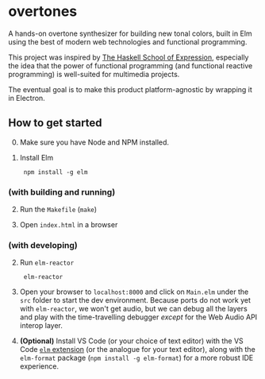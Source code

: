 # overtones
A hands-on overtone synthesizer for building new tonal colors, built in Elm using the best of modern web technologies and functional programming.

This project was inspired by [The Haskell School of Expression](http://www.cs.yale.edu/homes/hudak/SOE/), especially the idea that the power of functional programming (and functional reactive programming) is well-suited for multimedia projects.

The eventual goal is to make this product platform-agnostic by wrapping it in Electron.

## How to get started
0. Make sure you have Node and NPM installed.

1. Install Elm
    
        npm install -g elm

### (with building and running)

2. Run the `Makefile` (`make`)

3. Open `index.html` in a browser

### (with developing)

2. Run `elm-reactor`

        elm-reactor

3. Open your browser to `localhost:8000` and click on `Main.elm` under the `src` folder to start the dev environment. Because ports do not work yet with `elm-reactor`, we won't get audio, but we can debug all the layers and play with the time-travelling debugger *except* for the Web Audio API interop layer.

4. **(Optional)** Install VS Code (or your choice of text editor) with the VS Code [`elm` extension](https://github.com/Krzysztof-Cieslak/vscode-elm) (or the analogue for your text editor), along with the `elm-format` package (`npm install -g elm-format`) for a more robust IDE experience.